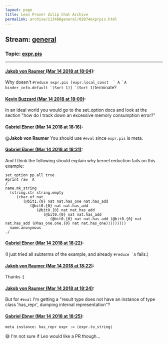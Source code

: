 ```yaml
---
layout: page
title: Lean Prover Zulip Chat Archive 
permalink: archive/113488general/02074exprpis.html
---
```


## Stream: [general](index.html)
### Topic: [expr.pis](02074exprpis.html)

---

#### [Jakob von Raumer (Mar 14 2018 at 18:04)](https://leanprover.zulipchat.com/#narrow/stream/113488-general/topic/expr.pis/near/123711391):
Why doesn't ``#reduce expr.pis [expr.local_const  ` A `A binder_info.default `(Sort 1)] `(Sort 1)``terminate?

#### [Kevin Buzzard (Mar 14 2018 at 18:09)](https://leanprover.zulipchat.com/#narrow/stream/113488-general/topic/expr.pis/near/123711636):
In an ideal world you would go to the set_option docs and look at the section "how do I track down an excessive memory consumption error?"

#### [Gabriel Ebner (Mar 14 2018 at 18:16)](https://leanprover.zulipchat.com/#narrow/stream/113488-general/topic/expr.pis/near/123711953):
@**Jakob von Raumer** You should use `#eval` since `expr.pis` is meta.

#### [Gabriel Ebner (Mar 14 2018 at 18:21)](https://leanprover.zulipchat.com/#narrow/stream/113488-general/topic/expr.pis/near/123712203):
And I think the following should explain why kernel reduction fails on this example:
```lean
set_option pp.all true
#print raw `A
/-
name.mk_string
  (string.str string.empty
     (char.of_nat
        (@bit1.{0} nat nat.has_one nat.has_add
           (@bit0.{0} nat nat.has_add
              (@bit0.{0} nat nat.has_add
                 (@bit0.{0} nat nat.has_add
                    (@bit0.{0} nat nat.has_add (@bit0.{0} nat nat.has_add (@has_one.one.{0} nat nat.has_one)))))))))
  name.anonymous
-/
```

#### [Gabriel Ebner (Mar 14 2018 at 18:22)](https://leanprover.zulipchat.com/#narrow/stream/113488-general/topic/expr.pis/near/123712256):
(I just tried all subterms of the example, and already ``#reduce `A`` fails.)

#### [Jakob von Raumer (Mar 14 2018 at 18:22)](https://leanprover.zulipchat.com/#narrow/stream/113488-general/topic/expr.pis/near/123712261):
Thanks :)

#### [Jakob von Raumer (Mar 14 2018 at 18:24)](https://leanprover.zulipchat.com/#narrow/stream/113488-general/topic/expr.pis/near/123712357):
But for `#eval` I'm getting a "result type does not have an instance of type class 'has_repr', dumping internal representation"?

#### [Gabriel Ebner (Mar 14 2018 at 18:25)](https://leanprover.zulipchat.com/#narrow/stream/113488-general/topic/expr.pis/near/123712411):
```lean
meta instance: has_repr expr := ⟨expr.to_string⟩
```
:smile: I'm not sure if Leo would like a PR though...

